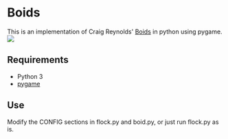 # Boids

This is an implementation of Craig Reynolds' [Boids](https://www.red3d.com/cwr/boids/) in python using pygame.
![](https://github.com/Boids_algorithm/Bots_Boids_communication.gif)

## Requirements
* Python 3
* [pygame](https://www.pygame.org)

## Use
Modify the CONFIG sections in flock.py and boid.py, or just run flock.py as is.

